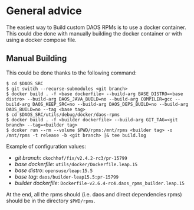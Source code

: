 # General advice

The easiest way to Build custom DAOS RPMs is to use a docker container.
This could dbe done with manually building the docker container or with using a docker compose
file.

## Manual Building


This could be done thanks to the following command:
```
$ cd $DAOS_SRC
$ git switch --recurse-submodules <git branch>
$ docker build . -f <base dockerfile> --build-arg BASE_DISTRO=<base distro> --build-arg DAOS_JAVA_BUILD=no --build-arg COMPILER=gcc --build-arg DAOS_KEEP_SRC=no --build-arg DAOS_DEPS_BUILD=no --build-arg DAOS_BUILD=no --tag <base tag>
$ cd $DAOS_SRC/utils/debug/docker/daos-rpms
$ docker build . -f <builder dockerfile> --build-arg GIT_TAG=<git branch> --tag=<builder tag>
$ dcoker run --rm --volume $PWD/rpms:/mnt/rpms <builder tag> -o /mnt/rpms -t release -b <git branch> |& tee build.log
```

Example of configuration values:
- _git branch_: `ckochhof/fix/v2.4.2-rc3/pr-15799`
- _base dockerfile_: `utils/docker/Dockerfile.leap.15`
- _base distro_: `opensuse/leap:15.5`
- _base tag_: `daos/builder-leap15.5:pr-15799`
- _builder dockerfile_: `Dockerfile-v2.6.4-rc4.daos_rpms_builder.leap.15`

At the end, all the rpms should (i.e. daos and direct dependencies rpms) should
be in the directory `$PWD/rpms`.
